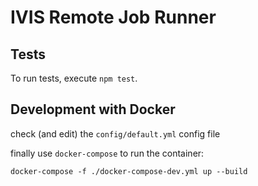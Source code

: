 # IVIS Remote Job Runner

## Tests

To run tests, execute `npm test`.

## Development with Docker

check (and edit) the `config/default.yml` config file 

finally use `docker-compose` to run the container:

    docker-compose -f ./docker-compose-dev.yml up --build